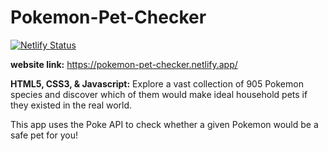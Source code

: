 # Pokemon-Pet-Checker

[![Netlify Status](https://api.netlify.com/api/v1/badges/7f20f9d5-82bb-41eb-bacd-a3cd5abe4265/deploy-status)](https://app.netlify.com/sites/pokemon-pet-checker/deploys)

**website link:** https://pokemon-pet-checker.netlify.app/

**HTML5, CSS3, & Javascript:**  Explore a vast collection of 905 Pokemon species and discover which of them would make ideal household pets if they existed in the real world.

This app uses the Poke API to check whether a given Pokemon would be a safe pet for you!
